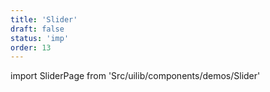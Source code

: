 ```yaml
---
title: 'Slider'
draft: false
status: 'imp'
order: 13
---
```


<!--
  ATTENTION: This file is auto generated by using "makeDemosFactory".
  Do not change the content!
-->

import SliderPage from 'Src/uilib/components/demos/Slider'

<SliderPage />
